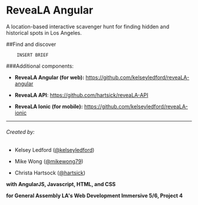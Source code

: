 # ReveaLA Angular

A location-based interactive scavenger hunt for finding hidden and historical spots in Los Angeles.

##Find and discover

		INSERT BRIEF

###Additional components:

* **ReveaLA Angular (for web):** https://github.com/kelseyledford/reveaLA-angular

* **ReveaLA API**: https://github.com/hartsick/reveaLA-API

* **ReveaLA Ionic (for mobile):** https://github.com/kelseyledford/reveaLA-ionic

---

###### Created by: 
* Kelsey Ledford ([@kelseyledford](http://github.com/kelseyledford))

* Mike Wong ([@mikewong79](http://github.com/mikewong79))

* Christa Hartsock ([@hartsick](http://github.com/hartsick))

**with AngularJS, Javascript, HTML, and CSS**

**for General Assembly LA's Web Development Immersive 5/6, Project 4**
